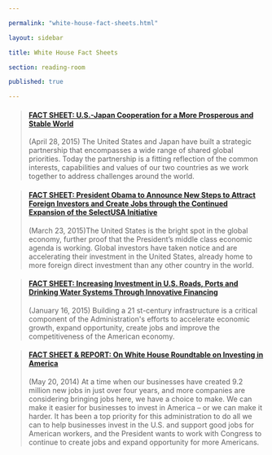 ```yaml
---

permalink: "white-house-fact-sheets.html"

layout: sidebar

title: White House Fact Sheets

section: reading-room

published: true

---
```


<blockquote class="embedly-card" data-card-image="0"><h4><a href="https://www.whitehouse.gov/the-press-office/2015/04/28/fact-sheet-us-japan-cooperation-more-prosperous-and-stable-world">FACT SHEET: U.S.-Japan Cooperation for a More Prosperous and Stable World</a></h4><p>(April 28, 2015) The United States and Japan have built a strategic partnership that encompasses a wide range of shared global priorities. Today the partnership is a fitting reflection of the common interests, capabilities and values of our two countries as we work together to address challenges around the world.</p></blockquote>
<script async src="//cdn.embedly.com/widgets/platform.js" charset="UTF-8"></script>

<blockquote class="embedly-card" data-card-image="0"><h4><a href="https://www.whitehouse.gov/the-press-office/2015/03/23/fact-sheet-president-obama-announce-new-steps-attract-foreign-investors-">FACT SHEET: President Obama to Announce New Steps to Attract Foreign Investors and Create Jobs through the Continued Expansion of the SelectUSA Initiative</a></h4><p>(March 23, 2015)The United States is the bright spot in the global economy, further proof that the President’s middle class economic agenda is working. Global investors have taken notice and are accelerating their investment in the United States, already home to more foreign direct investment than any other country in the world.</p></blockquote>
<script async src="//cdn.embedly.com/widgets/platform.js" charset="UTF-8"></script>

<blockquote class="embedly-card" data-card-image="0"><h4><a href="https://www.whitehouse.gov/the-press-office/2015/01/16/fact-sheet-increasing-investment-us-roads-ports-and-drinking-water-syste">FACT SHEET: Increasing Investment in U.S. Roads, Ports and Drinking Water Systems Through Innovative Financing</a></h4><p>(January 16, 2015) Building a 21 st-century infrastructure is a critical component of the Administration's efforts to accelerate economic growth, expand opportunity, create jobs and improve the competitiveness of the American economy.</p></blockquote>
<script async src="//cdn.embedly.com/widgets/platform.js" charset="UTF-8"></script>

<blockquote class="embedly-card"><h4><a href="https://www.whitehouse.gov/the-press-office/2014/05/20/fact-sheet-report-white-house-roundtable-investing-america">FACT SHEET & REPORT: On White House Roundtable on Investing in America</a></h4><p>(May 20, 2014) At a time when our businesses have created 9.2 million new jobs in just over four years, and more companies are considering bringing jobs here, we have a choice to make. We can make it easier for businesses to invest in America – or we can make it harder.  It has been a top priority for this administration to do all we can to help businesses invest in the U.S. and support good jobs for American workers, and the President wants to work with Congress to continue to create jobs and expand opportunity for more Americans.</p></blockquote>
<script async src="//cdn.embedly.com/widgets/platform.js" charset="UTF-8"></script>
